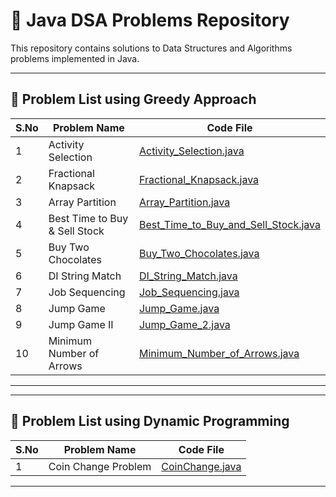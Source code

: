 # 🧠 Java DSA Problems Repository

This repository contains solutions to Data Structures and Algorithms problems implemented in Java.

---

## 📄 Problem List using Greedy Approach

| S.No | Problem Name         | Code File                             |
|------|----------------------|----------------------------------------|     
| 1    | Activity Selection  | [Activity_Selection.java](.Greedy_Approach/Activity_Selection.java) |
| 2    | Fractional Knapsack | [Fractional_Knapsack.java](./Fractional_Knapsack.java) |
| 3    | Array Partition     | [Array_Partition.java](./Array_Partition.java)       |
| 4    | Best Time to Buy & Sell Stock | [Best_Time_to_Buy_and_Sell_Stock.java](./Best_Time_to_Buy_and_Sell_Stock.java) |
| 5    | Buy Two Chocolates  | [Buy_Two_Chocolates.java](./Buy_Two_Chocolates.java) |
| 6    | DI String Match     | [DI_String_Match.java](./DI_String_Match.java)       |
| 7    | Job Sequencing      | [Job_Sequencing.java](./Job_Sequencing.java)         |
| 8    | Jump Game           | [Jump_Game.java](./Jump_Game.java)                   |
| 9    | Jump Game II        | [Jump_Game_2.java](./Jump_Game_2.java)               |
| 10   | Minimum Number of Arrows | [Minimum_Number_of_Arrows.java](./Minimum_Number_of_Arrows.java) |

---
---
## 📄 Problem List using Dynamic Programming

| S.No | Problem Name        | Code File                            |
|------|---------------------|--------------------------------------|     
| 1    | Coin Change Problem | [CoinChange.java](./CoinChange.java) |


---